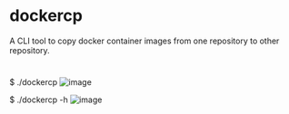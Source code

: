 # dockercp
A CLI tool to copy docker container images from one repository to other repository.
#
$ ./dockercp
![image](https://github.com/mdwajid095/dockercp/assets/55093597/904ada5c-a895-4cc7-8f38-d045ee76f355)

$ ./dockercp -h
![image](https://github.com/mdwajid095/dockercp/assets/55093597/7daa4c47-719f-481f-bba1-50d5ab715c13)

